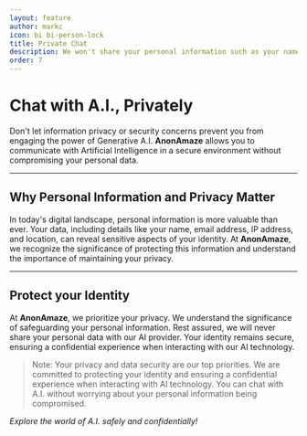 ```yaml
---
layout: feature
author: markc
icon: bi bi-person-lock
title: Private Chat
description: We won't share your personal information such as your name, email address, IP address, or location with our AI provider.
order: 7
---
```


# Chat with A.I., Privately

Don't let information privacy or security concerns prevent you from engaging the power of Generative A.I. **AnonAmaze** allows you to communicate with Artificial Intelligence in a secure environment without compromising your personal data.

---
## Why Personal Information and Privacy Matter
In today's digital landscape, personal information is more valuable than ever. Your data, including details like your name, email address, IP address, and location, can reveal sensitive aspects of your identity. At **AnonAmaze**, we recognize the significance of protecting this information and understand the importance of maintaining your privacy.

---
## Protect your Identity
At **AnonAmaze**, we prioritize your privacy. We understand the significance of safeguarding your personal information. Rest assured, we will never share your personal data with our AI provider. Your identity remains secure, ensuring a confidential experience when interacting with our AI technology.

> Note: Your privacy and data security are our top priorities. We are committed to protecting your identity and ensuring a confidential experience when interacting with AI technology. You can chat with A.I. without worrying about your personal information being compromised.

*Explore the world of A.I. safely and confidentially!*


